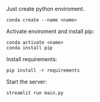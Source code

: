Just create python enviroment.
 ```
 conda create --name <name>
 ```

 Activate enviroment and install pip:
```
conda activate <name>
conda install pip
```

Install requirements:
```
pip install -r requirements
```

Start the server:
```
streamlit run main.py
```